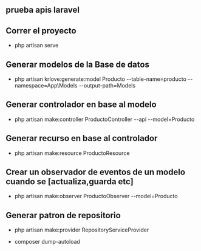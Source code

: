 ## prueba apis laravel

## Correr el proyecto
- php artisan serve

## Generar modelos de la Base de datos
- php artisan krlove:generate:model  Producto --table-name=producto --namespace=App\Models --output-path=Models

## Generar controlador en base al modelo
- php artisan make:controller ProductoController --api --model=Producto

## Generar recurso en base al controlador
- php artisan make:resource ProductoResource
  
## Crear un observador de eventos de un modelo cuando se [actualiza,guarda etc]
- php artisan make:observer ProductoObserver --model=Producto

## Generar patron de repositorio

- php artisan make:provider RepositoryServiceProvider

- composer dump-autoload